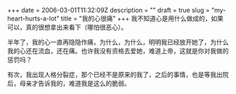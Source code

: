 +++
date = 2006-03-01T11:32:09Z
description = ""
draft = true
slug = "my-heart-hurts-a-lot"
title = "我的心很痛"
+++
我不知道心是用什么做成的，如果可以，真的很想拿出来看下（哪怕很恶心）。

半年了，我的心一直再隐隐作痛，为什么，为什么，明明我已经放开她了，为什么我的心还在流血，还在痛。也许我没有资格去爱她，难道上帝，这就是你对我做的惩罚吗？

有次，我出现人格分裂症，那个已经不是原来的我了，之后的事情，也是等我出院后，母亲才告诉我的，难道我是这么的脆弱。